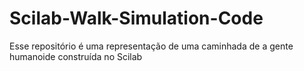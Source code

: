 # Scilab-Walk-Simulation-Code
Esse repositório é uma representação de uma caminhada de a gente humanoide construída no Scilab 
